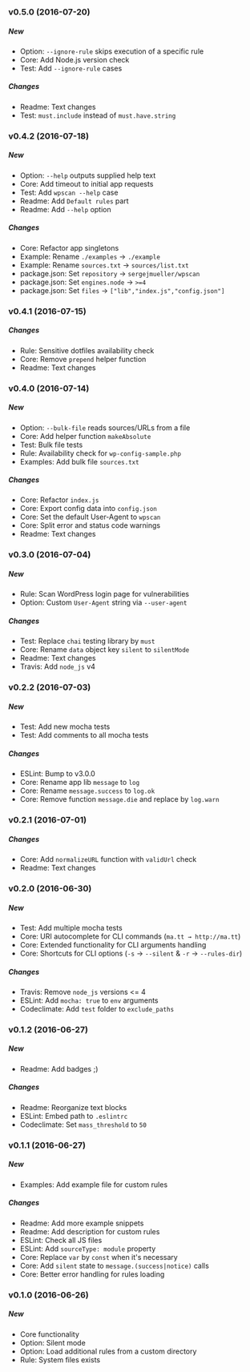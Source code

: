 ### v0.5.0 (2016-07-20)

##### New
* Option: `--ignore-rule` skips execution of a specific rule
* Core: Add Node.js version check
* Test: Add `--ignore-rule` cases

##### Changes
* Readme: Text changes
* Test: `must.include` instead of `must.have.string`


### v0.4.2 (2016-07-18)

##### New
* Option: `--help` outputs supplied help text
* Core: Add timeout to initial app requests
* Test: Add `wpscan --help` case
* Readme: Add `Default rules` part
* Readme: Add `--help` option

##### Changes
* Core: Refactor app singletons
* Example: Rename `./examples` → `./example`
* Example: Rename `sources.txt` → `sources/list.txt`
* package.json: Set `repository` → `sergejmueller/wpscan`
* package.json: Set `engines.node` → `>=4`
* package.json: Set `files` → `["lib","index.js","config.json"]`


### v0.4.1 (2016-07-15)

##### Changes
* Rule: Sensitive dotfiles availability check
* Core: Remove `prepend` helper function
* Readme: Text changes


### v0.4.0 (2016-07-14)

##### New
* Option: `--bulk-file` reads sources/URLs from a file
* Core: Add helper function `makeAbsolute`
* Test: Bulk file tests
* Rule: Availability check for `wp-config-sample.php`
* Examples: Add bulk file `sources.txt`

##### Changes
* Core: Refactor `index.js`
* Core: Export config data into `config.json`
* Core: Set the default User-Agent to `wpscan`
* Core: Split error and status code warnings
* Readme: Text changes


### v0.3.0 (2016-07-04)

##### New
* Rule: Scan WordPress login page for vulnerabilities
* Option: Custom `User-Agent` string via `--user-agent`

##### Changes
* Test: Replace `chai` testing library by `must`
* Core: Rename `data` object key `silent` to `silentMode`
* Readme: Text changes
* Travis: Add `node_js` v4


### v0.2.2 (2016-07-03)

##### New
* Test: Add new mocha tests
* Test: Add comments to all mocha tests

##### Changes
* ESLint: Bump to v3.0.0
* Core: Rename app lib `message` to `log`
* Core: Rename `message.success` to `log.ok`
* Core: Remove function `message.die` and replace by `log.warn`


### v0.2.1 (2016-07-01)

##### Changes
* Core: Add `normalizeURL` function with `validUrl` check
* Readme: Text changes


### v0.2.0 (2016-06-30)

##### New
* Test: Add multiple mocha tests
* Core: URI autocomplete for CLI commands (`ma.tt → http://ma.tt`)
* Core: Extended functionality for CLI arguments handling
* Core: Shortcuts for CLI options (`-s` → `--silent` & `-r` → `--rules-dir`)

##### Changes
* Travis: Remove `node_js` versions <= 4
* ESLint: Add `mocha: true` to `env` arguments
* Codeclimate: Add `test` folder to `exclude_paths`


### v0.1.2 (2016-06-27)

##### New
* Readme: Add badges ;)

##### Changes
* Readme: Reorganize text blocks
* ESLint: Embed path to `.eslintrc`
* Codeclimate: Set `mass_threshold` to `50`


### v0.1.1 (2016-06-27)

##### New
* Examples: Add example file for custom rules

##### Changes
* Readme: Add more example snippets
* Readme: Add description for custom rules
* ESLint: Check all JS files
* ESLint: Add `sourceType: module` property
* Core: Replace `var` by `const` when it's necessary
* Core: Add `silent` state to `message.(success|notice)` calls
* Core: Better error handling for rules loading


### v0.1.0 (2016-06-26)

##### New
* Core functionality
* Option: Silent mode
* Option: Load additional rules from a custom directory
* Rule: System files exists
